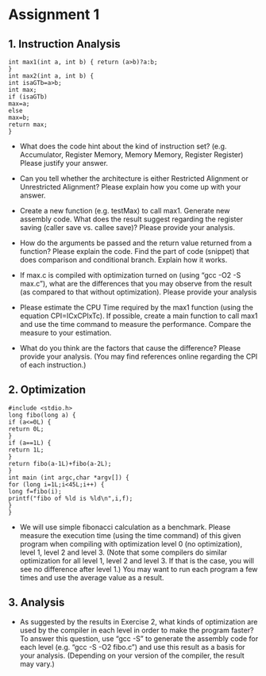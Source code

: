 # Assignment 1

## 1. Instruction Analysis

```
int max1(int a, int b) { return (a>b)?a:b;
}
int max2(int a, int b) {
int isaGTb=a>b;
int max;
if (isaGTb)
max=a;
else
max=b;
return max;
}
```

- What does the code hint about the kind of instruction set?
  (e.g. Accumulator, Register Memory, Memory Memory,
  Register Register) Please justify your answer.

- Can you tell whether the architecture is either Restricted
  Alignment or Unrestricted Alignment? Please explain
  how you come up with your answer.

- Create a new function (e.g. testMax) to call max1.
  Generate new assembly code. What does the result
  suggest regarding the register saving (caller save vs.
  callee save)? Please provide your analysis.
- How do the arguments be passed and the return value
  returned from a function? Please explain the code.
  Find the part of code (snippet) that does comparison and
  conditional branch. Explain how it works.

- If max.c is compiled with optimization turned on (using
  “gcc -O2 -S max.c”), what are the differences that you
  may observe from the result (as compared to that without
  optimization). Please provide your analysis
- Please estimate the CPU Time required by the max1
  function (using the equation CPI=ICxCPIxTc). If possible,
  create a main function to call max1 and use the time
  command to measure the performance. Compare the
  measure to your estimation.
- What do you think are the factors that cause the difference? Please provide your
  analysis.
  (You may find references online regarding the CPI of
  each instruction.)

## 2. Optimization

```
#include <stdio.h>
long fibo(long a) {
if (a<=0L) {
return 0L;
}
if (a==1L) {
return 1L;
}
return fibo(a-1L)+fibo(a-2L);
}
int main (int argc,char *argv[]) {
for (long i=1L;i<45L;i++) {
long f=fibo(i);
printf("fibo of %ld is %ld\n",i,f);
}
}
```

- We will use simple fibonacci calculation as a
  benchmark. Please measure the execution time (using the time command) of this given program when compiling with
  optimization level 0 (no optimization), level 1, level 2 and level 3. (Note that some compilers do similar optimization for all
  level 1, level 2 and level 3. If that is the case, you will see no
  difference after level 1.) You may want to run each program a
  few times and use the average value as a result.

## 3. Analysis

- As suggested by the results in Exercise 2, what kinds of optimization are used by the compiler in each level in
  order to make the program faster? To answer this question,
  use “gcc -S” to generate the assembly code for each level (e.g.
  “gcc -S -O2 fibo.c”) and use this result as a basis for your
  analysis.
  (Depending on your version of the compiler, the result may
  vary.)
